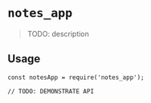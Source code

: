 # `notes_app`

> TODO: description

## Usage

```
const notesApp = require('notes_app');

// TODO: DEMONSTRATE API
```
